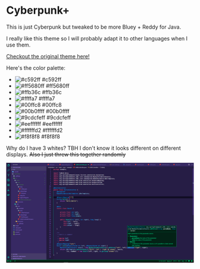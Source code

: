 # Cyberpunk+

This is just Cyberpunk but tweaked to be more Bluey + Reddy for Java.

I really like this theme so I will probably adapt it to other languages when I use them.

[Checkout the original theme here!](https://github.com/prometheux-ar/cyberpunk)

Here's the color palette:

* ![#c592ff](https://placehold.it/15/c592ff/000000?text=+) #c592ff
* ![#ff5680ff](https://placehold.it/15/ff5680ff/000000?text=+) #ff5680ff
* ![#ffb36c](https://placehold.it/15/ffb36c/000000?text=+) #ffb36c
* ![#ffffa7](https://placehold.it/15/ffffa7/000000?text=+) #ffffa7
* ![#00ffc8](https://placehold.it/15/00ffc8/000000?text=+) #00ffc8
* ![#00b0ffff](https://placehold.it/15/00b0ffff/000000?text=+) #00b0ffff
* ![#9cdcfeff](https://placehold.it/15/9cdcfeff/000000?text=+) #9cdcfeff
* ![#eeffffff](https://placehold.it/15/eeffffff/000000?text=+) #eeffffff
* ![#ffffffd2](https://placehold.it/15/ffffffd2/000000?text=+) #ffffffd2
* ![#f8f8f8](https://placehold.it/15/f8f8f8/000000?text=+) #f8f8f8

Why do I have 3 whites? TBH I don't know it looks different on different displays. ~~Also I just threw this together randomly~~

![Code Screenshot](/assets/example.PNG?raw=true "Code Screenshot")
